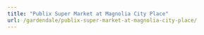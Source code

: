```yaml
---
title: "Publix Super Market at Magnolia City Place"
url: /gardendale/publix-super-market-at-magnolia-city-place/
---
```

